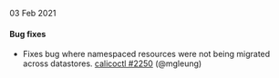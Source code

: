 03 Feb 2021

#### Bug fixes

 - Fixes bug where namespaced resources were not being migrated across datastores. [calicoctl #2250](https://github.com/projectcalico/calicoctl/pull/2250) (@mgleung)
